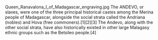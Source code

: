 Queen_Ranavalona_I_of_Madagascar_engraving.jpg The ANDEVO, or slaves, were one of the three principal historical castes among the Merina people of Madagascar, alongside the social strata called the Andriana (nobles) and Hova (free commoners).[1][2][3] The Andevo, along with the other social strata, have also historically existed in other large Malagasy ethnic groups such as the Betsileo people.[4]
